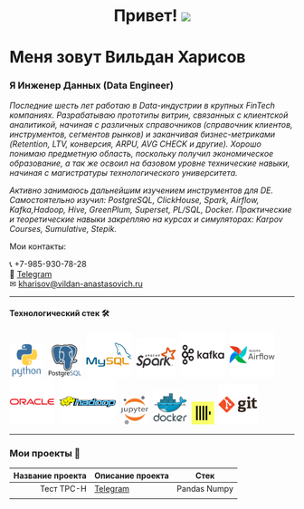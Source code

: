 <h1 align="center">Привет!
<img src="https://github.com/blackcater/blackcater/raw/main/images/Hi.gif" height="32"/></h1>
<h1 align="left"> Меня зовут Вильдан Харисов</h1>

<h3 align="left">Я Инженер Данных (Data Engineer)</h3>

*Последние шесть лет работаю в Data-индустрии в крупных FinTech компаниях. Разрабатываю прототипы витрин, связанных с клиентской аналитикой, начиная с различных справочников (справочник клиентов, инструментов, сегментов рынков) и заканчивая бизнес-метриками (Retention, LTV, конверсия, ARPU, AVG CHECK и другие). Хорошо понимаю предметную область, поскольку получил экономическое образование, а так же освоил на базовом уровне технические навыки, начиная с магистратуры технологического университета.*

*Активно занимаюсь дальнейшим изучением инструментов для DE. Самостоятельно изучил: PostgreSQL, ClickHouse, Spark, Airflow, Kafka,Hadoop, Hive, GreenPlum, Superset, PL/SQL, Docker.
Практические и теоретические навыки закрепляю на курсах и симуляторах: Karpov Courses, Sumulative, Stepik.*

Мои контакты:

📞 +7-985-930-78-28\
📲 <a href="https://t.me/V_Kharisov" target="_blank">Telegram </a>\
✉ kharisov@vildan-anastasovich.ru
<hr>
<h4 align="left">Технологический стек 🛠️</h4>
<div>
  <img src="https://github.com/devicons/devicon/blob/master/icons/python/python-original-wordmark.svg" title="Python" alt="Python" width="60" height="60"/>&nbsp;
  <img src="https://github.com/devicons/devicon/blob/master/icons/postgresql/postgresql-original-wordmark.svg" title="PostreSQL" alt="PostreSQL" width="60" height="60"/>&nbsp;
  <img src="https://github.com/devicons/devicon/blob/master/icons/mysql/mysql-original-wordmark.svg" title="MySQL"  alt="MySQL" width="80" height="80"/>&nbsp;
  <img src="https://github.com/devicons/devicon/blob/master/icons/apachespark/apachespark-original-wordmark.svg" title="Spark"  alt="Spark" width="70" height="70"/>&nbsp;
  <img src="https://github.com/devicons/devicon/blob/master/icons/apachekafka/apachekafka-original-wordmark.svg" title="Kafka"  alt="Kafka" width="80" height="80"/>&nbsp;
  <img src="https://github.com/devicons/devicon/blob/master/icons/apacheairflow/apacheairflow-original-wordmark.svg" title="Airflow"  alt="Airflow" width="80" height="80"/>&nbsp;  
  <img src="https://github.com/devicons/devicon/blob/master/icons/oracle/oracle-original.svg" title="Oracle" alt="Oracle" width="80" height="80"/>&nbsp;
  <img src="https://github.com/devicons/devicon/blob/master/icons/hadoop/hadoop-original-wordmark.svg" title="Hadoop"  alt="Hadoop" width="100" height="80"/>&nbsp;
  <img src="https://github.com/devicons/devicon/blob/master/icons/jupyter/jupyter-original-wordmark.svg" title="Jupyter"  alt="Jupyter" width="50" height="50"/>&nbsp;
  <img src="https://github.com/devicons/devicon/blob/master/icons/docker/docker-original-wordmark.svg" title="Docker" alt="Docker" width="60" height="60"/>&nbsp;
  <img src="https://github.com/devicons/devicon/blob/master/icons/clickhouse/clickhouse-original.svg" title="Clickhouse" alt="Clickhouse" width="40" height="40"/>&nbsp;
  <img src="https://github.com/devicons/devicon/blob/master/icons/git/git-original-wordmark.svg" title="Git" alt="Git" width="70" height="70"/>&nbsp;
  
</div>
<hr>
<h3 align="left">Мои проекты 📖</h3>
<div>

| Название проекта | Описание проекта | Стек |
|-----:|-----------|-----------|
|Тест TPC-H|<a href="https://t.me/V_Kharisov" target="_blank">Telegram </a> | Pandas Numpy |
| | |


</div>
<!--
**vildan-kharisov/vildan-kharisov** is a ✨ _special_ ✨ repository because its `README.md` (this file) appears on your GitHub profile.

Here are some ideas to get you started:

- 🔭 I’m currently working on ...
- 🌱 I’m currently learning ...
- 👯 I’m looking to collaborate on ...
- 🤔 I’m looking for help with ...
- 💬 Ask me about ...
- 📫 How to reach me: ...
- 😄 Pronouns: ...
- ⚡ Fun fact: ...
-->
